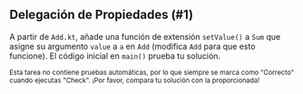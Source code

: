 ## Delegación de Propiedades (#1)

A partir de `Add.kt`, añade una función de extensión `setValue()` a `Sum` que asigne su argumento `value` a `a` en `Add` (modifica `Add` para que esto funcione). El código inicial en `main()` prueba tu solución.

<sub> Esta tarea no contiene pruebas automáticas,
por lo que siempre se marca como "Correcto" cuando ejecutas "Check".
¡Por favor, compara tu solución con la proporcionada! </sub>